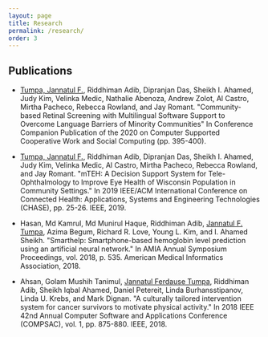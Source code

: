 ```yaml
---
layout: page
title: Research
permalink: /research/
order: 3
---
```

<!-- ## Projects

- mTOCS
- (e)BAP
- XAI -->


## Publications

- <u>Tumpa, Jannatul F.</u>, Riddhiman Adib, Dipranjan Das, Sheikh I. Ahamed, Judy Kim, Velinka Medic, Nathalie Abenoza, Andrew Zolot, Al Castro, Mirtha Pacheco, Rebecca Rowland, and Jay Romant. "Community-based Retinal Screening with Multilingual Software Support to Overcome Language Barriers of Minority Communities" In Conference Companion Publication of the 2020 on Computer Supported Cooperative Work and Social Computing (pp. 395-400).

- <u>Tumpa, Jannatul F.</u>, Riddhiman Adib, Dipranjan Das, Sheikh I. Ahamed, Judy Kim, Velinka Medic, Al Castro, Mirtha Pacheco, Rebecca Rowland, and Jay Romant. "mTEH: A Decision Support System for Tele-Ophthalmology to Improve Eye Health of Wisconsin Population in Community Settings." In 2019 IEEE/ACM International Conference on Connected Health: Applications, Systems and Engineering Technologies (CHASE), pp. 25-26. IEEE, 2019.

- Hasan, Md Kamrul, Md Munirul Haque, Riddhiman Adib, <u>Jannatul F. Tumpa</u>, Azima Begum, Richard R. Love, Young L. Kim, and I. Ahamed Sheikh. "Smarthelp: Smartphone-based hemoglobin level prediction using an artificial neural network." In AMIA Annual Symposium Proceedings, vol. 2018, p. 535. American Medical Informatics Association, 2018.

- Ahsan, Golam Mushih Tanimul, <u>Jannatul Ferdause Tumpa</u>, Riddhiman Adib, Sheikh Iqbal Ahamed, Daniel Petereit, Linda Burhansstipanov, Linda U. Krebs, and Mark Dignan. "A culturally tailored intervention system for cancer survivors to motivate physical activity." In 2018 IEEE 42nd Annual Computer Software and Applications Conference (COMPSAC), vol. 1, pp. 875-880. IEEE, 2018.
